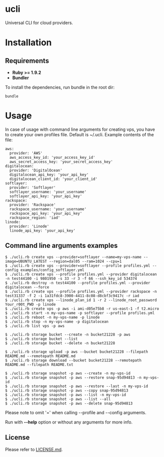 # ucli

Universal CLI for cloud providers.

# Installation
## Requirements

* **Ruby >= 1.9.2**
* **Bundler**

To install the dependencies, run bundle in the root dir:

    bundle

# Usage

In case of usage with command line arguments for creating vps, you have to create your own profiles file. Default is ~/.ucli.
Example contents of the file:

    aws:
      provider: 'AWS'
      aws_access_key_id: 'your_access_key_id'
      aws_secret_access_key: 'your_secret_access_key'
    digitalocean:
      provider: 'DigitalOcean'
      digitalocean_api_key: 'your_api_key'
      digitalocean_client_id: 'your_client_id'
    softlayer:
      provider: 'Softlayer'
      softlayer_username: 'your_username'
      softlayer_api_key: 'your_api_key'
    rackspace:
      provider: 'Rackspace'
      rackspace_username: 'your_username'
      rackspace_api_key: 'your_api_key'
      rackspace_region: 'iad'
    linode:
      provider: 'Linode'
      linode_api_key: 'your_api_key'


## Command line arguments examples

    $ ./ucli.rb create vps --provider=softlayer --name=my-vps-name --image=UBUNTU_LATEST --region=dal05 --ram=1024 --cpu=1
    $ ./ucli.rb create vps --provider=softlayer --profile profiles.yml --config examples/config_softlayer.yml
    $ ./ucli.rb create vps --profile profiles.yml --provider digitalocean -n test44100 -i 9801950 -s 33 -r 3 -f 66 --ssh_key_id 534374
    $ ./ucli.rb destroy -n test44100 --profile profiles.yml --provider digitalocean --force
    $ ./ucli.rb create vps --profile profiles.yml --provider rackspace -n test31337 -f 2 -i 1a31fdc8-3900-4411-8c08-d8cbf3c9417c -r iad
    $ ./ucli.rb create vps --linode_plan_id 1 -r 2 --linode_root_password Your_r00t_PWD -p linode
    $ ./ucli.rb create vps -p aws -i ami-d05e75b8 -r us-east-1 -f t2.micro
    $ ./ucli.rb start -n my-vps-name -p softlayer --profile profiles.yml
    $ ./ucli.rb reboot -n my-vps-name -p linode
    $ ./ucli.rb stop -n my-vps-name -p digitalocean
    $ ./ucli.rb list vps -p aws

    $ ./ucli.rb storage bucket --create -n bucket21228 -p aws
    $ ./ucli.rb storage bucket --list
    $ ./ucli.rb storage bucket --delete -n bucket21228

    $ ./ucli.rb storage upload -p aws --bucket bucket21228 --filepath README.md --remotepath README.md
    $ ./ucli.rb storage download --bucket bucket21228 --remotepath README.md --filepath README.txt

    $ ./ucli.rb storage snapshot -p aws --create -n my-vps-id
    $ ./ucli.rb storage snapshot -p aws --restore snap-95d94813 -n my-vps-id
    $ ./ucli.rb storage snapshot -p aws --restore --last -n my-vps-id
    $ ./ucli.rb storage snapshot -p aws --copy snap-95d94813
    $ ./ucli.rb storage snapshot -p aws --list -n my-vps-id
    $ ./ucli.rb storage snapshot -p aws --list --all
    $ ./ucli.rb storage snapshot -p aws --delete snap-95d94813



Please note to omit '=' when calling --profile and --config arguments.

Run with **--help** option or without any arguments for more info.

## License

Please refer to [LICENSE.md](LICENSE.md).